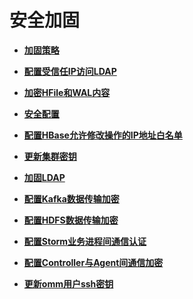 # 安全加固<a name="admin_guide_000271"></a>

-   **[加固策略](加固策略.md)**  

-   **[配置受信任IP访问LDAP](配置受信任IP访问LDAP.md)**  

-   **[加密HFile和WAL内容](加密HFile和WAL内容.md)**  

-   **[安全配置](安全配置.md)**  

-   **[配置HBase允许修改操作的IP地址白名单](配置HBase允许修改操作的IP地址白名单.md)**  

-   **[更新集群密钥](更新集群密钥-121.md)**  

-   **[加固LDAP](加固LDAP.md)**  

-   **[配置Kafka数据传输加密](配置Kafka数据传输加密.md)**  

-   **[配置HDFS数据传输加密](配置HDFS数据传输加密.md)**  

-   **[配置Storm业务进程间通信认证](配置Storm业务进程间通信认证.md)**  

-   **[配置Controller与Agent间通信加密](配置Controller与Agent间通信加密.md)**  

-   **[更新omm用户ssh密钥](更新omm用户ssh密钥.md)**  


